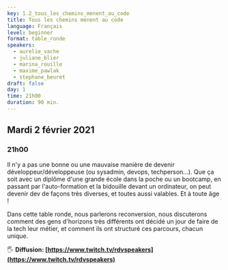 ```yaml
---
key: 1.2_tous_les_chemins_menent_au_code
title: Tous les chemins mènent au code
language: Français
level: beginner
format: table_ronde
speakers:
  - aurelie_vache
  - juliane_blier
  - marina_rouille
  - maxime_pawlak
  - stephane_beuret
draft: false
day: 1
time: 21h00
duration: 90 min.
---
```


## Mardi 2 février 2021
### 21h00

Il n'y a pas une bonne ou une mauvaise manière de devenir développeur/développeuse (ou sysadmin, devops, techperson...). Que ça soit avec un diplôme d'une grande école dans la poche ou un bootcamp, en passant par l'auto-formation et la bidouille devant un ordinateur, on peut devenir dev de façons très diverses, et toutes aussi valables. Et à toute âge !

Dans cette table ronde, nous parlerons reconversion, nous discuterons comment des gens d'horizons très différents ont décidé un jour de faire de la tech leur métier, et comment ils ont structuré ces parcours, chacun unique.


🖐️ **Diffusion: [https://www.twitch.tv/rdvspeakers](https://www.twitch.tv/rdvspeakers)**